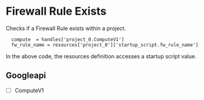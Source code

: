 # Firewall Rule Exists

Checks if a Firewall Rule exists within a project.

```
  compute  = handles['project_0.ComputeV1']
  fw_rule_name = resources['project_0']['startup_script.fw_rule_name']
```

In the above code, the resources definition accesses a startup script value.

## Googleapi 

-[ ] ComputeV1 

